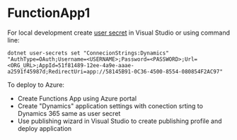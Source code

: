 # FunctionApp1

For local development create [user secret](https://docs.microsoft.com/en-us/aspnet/core/security/app-secrets) in Visual Studio or using command line:
```Batchfile
dotnet user-secrets set "ConnecionStrings:Dynamics" "AuthType=OAuth;Username=<USERNAME>;Password=<PASSWORD>;Url=<ORG_URL>;AppId=51f81489-12ee-4a9e-aaae-a2591f45987d;RedirectUri=app://58145B91-0C36-4500-8554-080854F2AC97"
```

To deploy to Azure:  
- Create Functions App using Azure portal
- Create "Dynamics" application settings with conection srting to Dynamics 365 same as user secret
- Use publishing wizard in Visual Studio to create publishing profile and deploy application 

